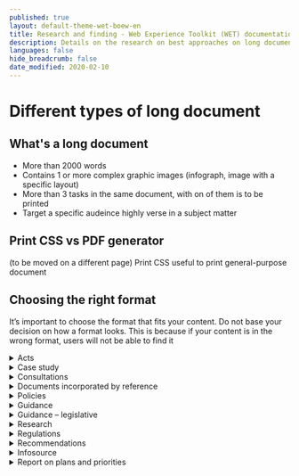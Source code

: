 ```yaml
---
published: true
layout: default-theme-wet-boew-en
title: Research and finding - Web Experience Toolkit (WET) documentation
description: Details on the research on best approaches on long documents
languages: false
hide_breadcrumb: false
date_modified: 2020-02-10
---
```


# Different types of long document

## What's a long document
* More than 2000 words
* Contains 1 or more complex graphic images (infograph, image with a specific layout)
* More than 3 tasks in the same document, with on of them is to be printed
* Target a specific audeince highly verse in a subject matter

## Print CSS vs PDF generator
(to be moved on a different page)
Print CSS useful to print general-purpose document

## Choosing the right format
It’s important to choose the format that fits your content. Do not base your decision on how a format looks. This is because if your content is in the wrong format, users will not be able to find it

<details>
    <summary> Acts </summary>
    <p> A law passed by parliament </p>
    <dl class="dl-horizontal">
        <dt>Usual lentgh:</dt>
        <dd></dd>
        <dt>Users:</dt>
        <dd></dd>
    </dl>
</details>

<details>
    <summary> Case study </summary>
    <p> </p>
</details>

<details>
    <summary> Consultations </summary>
    <p> A proposal for change published to seek views and allow the opportunity for comment </p>
</details>

<details>
    <summary> Documents incorporated by reference </summary>
    <p> Legally binding documents referenced by legislation without being reproduced in legislation itself </p>
</details>

<details>
    <summary> Policies </summary>
    <p> Formal statements that provide context, direction or instruction on results, accountabilities, specific action or use to ensure compliance </p>
</details>

<details>
    <summary> Guidance </summary>
    <p> Guidance documents provide instructions, context, additional information, or best practices regarding interactions with federal government departments/programs/policies, or Canada’s roles and responsibilities for international documents such as agreements and standards. Note that guidance pertaining to legislative statutory and regulatory requirements may be classified as “guidance – legislative” </p>
</details>

<details>
    <summary> Guidance – legislative </summary>
    <p> Legislative guidance (or guidance on legislation) provides information to facilitate awareness, understanding, and compliance with legislative statutory and regulatory requirements and may also describe their administration. Guidance on legislation does not establish new requirements and is not legally binding </p>
</details>

<details>
    <summary> Research </summary>
    <p> Research findings or conclusions, typically relating to sciences, engineering, psychology or technical investigation </p>
</details>

<details>
    <summary> Regulations </summary>
    <p> Rules used to carry out the intent of statutes (Acts) enacted by the Parliament of Canada. They are instruments of legislative power and have the force of law </p>
</details>

<details>
    <summary> Recommendations </summary>
    <p> A formal proposal made by a quasi-judicial or regulatory body that must be implemented </p>
</details>

<details>
    <summary> Infosource </summary>
    <p> A series of publications containing information about the Government of Canada’s access to information and privacy programs </p>
</details>

<details>
    <summary> Report on plans and priorities </summary>
    <p> Expenditure plans for each appropriated department and agency (excluding Crown corporations). They describe departmental priorities, strategic outcomes, programs, expected results and associated resource requirements, covering a 3-year period beginning with the year indicated in the title of the report </p>
</details>
